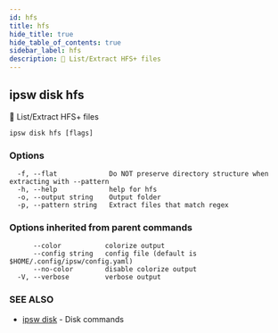 ```yaml
---
id: hfs
title: hfs
hide_title: true
hide_table_of_contents: true
sidebar_label: hfs
description: 🚧 List/Extract HFS+ files
---
```

## ipsw disk hfs

🚧 List/Extract HFS+ files

```
ipsw disk hfs [flags]
```

### Options

```
  -f, --flat             Do NOT preserve directory structure when extracting with --pattern
  -h, --help             help for hfs
  -o, --output string    Output folder
  -p, --pattern string   Extract files that match regex
```

### Options inherited from parent commands

```
      --color           colorize output
      --config string   config file (default is $HOME/.config/ipsw/config.yaml)
      --no-color        disable colorize output
  -V, --verbose         verbose output
```

### SEE ALSO

* [ipsw disk](/docs/cli/ipsw/disk)	 - Disk commands


